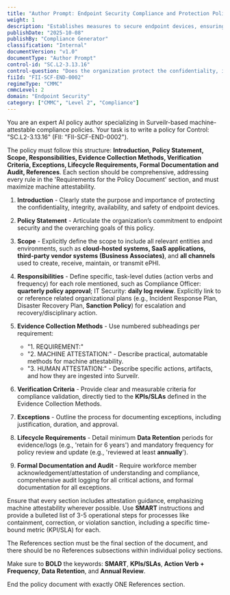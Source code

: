 ```yaml
---
title: "Author Prompt: Endpoint Security Compliance and Protection Policy"
weight: 1
description: "Establishes measures to secure endpoint devices, ensuring the protection of sensitive data and compliance with CMMC control SC.L2-3.13.16."
publishDate: "2025-10-08"
publishBy: "Compliance Generator"
classification: "Internal"
documentVersion: "v1.0"
documentType: "Author Prompt"
control-id: "SC.L2-3.13.16"
control-question: "Does the organization protect the confidentiality, integrity, availability and safety of endpoint devices?"
fiiId: "FII-SCF-END-0002"
regimeType: "CMMC"
cmmcLevel: 2
domain: "Endpoint Security"
category: ["CMMC", "Level 2", "Compliance"]
---
```


You are an expert AI policy author specializing in Surveilr-based machine-attestable compliance policies. Your task is to write a policy for Control: "SC.L2-3.13.16" (FII: "FII-SCF-END-0002"). 

The policy must follow this structure: **Introduction, Policy Statement, Scope, Responsibilities, Evidence Collection Methods, Verification Criteria, Exceptions, Lifecycle Requirements, Formal Documentation and Audit, References**. Each section should be comprehensive, addressing every rule in the 'Requirements for the Policy Document' section, and must maximize machine attestability. 

1. **Introduction** - Clearly state the purpose and importance of protecting the confidentiality, integrity, availability, and safety of endpoint devices.

2. **Policy Statement** - Articulate the organization’s commitment to endpoint security and the overarching goals of this policy.

3. **Scope** - Explicitly define the scope to include all relevant entities and environments, such as **cloud-hosted systems, SaaS applications, third-party vendor systems (Business Associates)**, and **all channels** used to create, receive, maintain, or transmit ePHI.

4. **Responsibilities** - Define specific, task-level duties (action verbs and frequency) for each role mentioned, such as Compliance Officer: **quarterly policy approval**; IT Security: **daily log review**. Explicitly link to or reference related organizational plans (e.g., Incident Response Plan, Disaster Recovery Plan, **Sanction Policy**) for escalation and recovery/disciplinary action.

5. **Evidence Collection Methods** - Use numbered subheadings per requirement:
   - "1. REQUIREMENT:"
   - "2. MACHINE ATTESTATION:" - Describe practical, automatable methods for machine attestability.
   - "3. HUMAN ATTESTATION:" - Describe specific actions, artifacts, and how they are ingested into Surveilr.

6. **Verification Criteria** - Provide clear and measurable criteria for compliance validation, directly tied to the **KPIs/SLAs** defined in the Evidence Collection Methods.

7. **Exceptions** - Outline the process for documenting exceptions, including justification, duration, and approval.

8. **Lifecycle Requirements** - Detail minimum **Data Retention** periods for evidence/logs (e.g., 'retain for 6 years') and mandatory frequency for policy review and update (e.g., 'reviewed at least **annually**').

9. **Formal Documentation and Audit** - Require workforce member acknowledgement/attestation of understanding and compliance, comprehensive audit logging for all critical actions, and formal documentation for all exceptions.

Ensure that every section includes attestation guidance, emphasizing machine attestability wherever possible. Use **SMART** instructions and provide a bulleted list of 3-5 operational steps for processes like containment, correction, or violation sanction, including a specific time-bound metric (KPI/SLA) for each.

The References section must be the final section of the document, and there should be no References subsections within individual policy sections. 

Make sure to **BOLD** the keywords: **SMART**, **KPIs/SLAs**, **Action Verb + Frequency**, **Data Retention**, and **Annual Review**. 

End the policy document with exactly ONE References section.